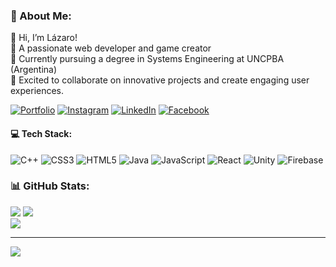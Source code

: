 ### 💫 About Me:
👋 Hi, I’m Lázaro!
<br>💪 A passionate web developer and game creator
<br>🌱 Currently pursuing a degree in Systems Engineering at UNCPBA (Argentina)
<br>👀 Excited to collaborate on innovative projects and create engaging user experiences.

[![Portfolio](https://img.shields.io/badge/Portfolio-%23FF5722.svg?logo=GoogleChrome&logoColor=white)](https://lazarovttac.github.io/) 
[![Instagram](https://img.shields.io/badge/Instagram-%23E4405F.svg?logo=Instagram&logoColor=white)](https://instagram.com/https://www.instagram.com/laverzatti/) [![LinkedIn](https://img.shields.io/badge/LinkedIn-%230077B5.svg?logo=linkedin&logoColor=white)](https://linkedin.com/in/https://www.linkedin.com/in/lazarovttac/) [![Facebook](https://img.shields.io/badge/Facebook-%231877F2.svg?logo=Facebook&logoColor=white)](https://facebook.com/https://www.facebook.com/lazarovttac/) 

#### 💻 Tech Stack:
![C++](https://img.shields.io/badge/c++-%2300599C.svg?style=for-the-badge&logo=c%2B%2B&logoColor=white) ![CSS3](https://img.shields.io/badge/css3-%231572B6.svg?style=for-the-badge&logo=css3&logoColor=white) ![HTML5](https://img.shields.io/badge/html5-%23E34F26.svg?style=for-the-badge&logo=html5&logoColor=white) ![Java](https://img.shields.io/badge/java-%23ED8B00.svg?style=for-the-badge&logo=openjdk&logoColor=white) ![JavaScript](https://img.shields.io/badge/javascript-%23323330.svg?style=for-the-badge&logo=javascript&logoColor=%23F7DF1E) ![React](https://img.shields.io/badge/react-%2320232a.svg?style=for-the-badge&logo=react&logoColor=%2361DAFB) ![Unity](https://img.shields.io/badge/unity-%23000000.svg?style=for-the-badge&logo=unity&logoColor=white) ![Firebase](https://img.shields.io/badge/firebase-%23039BE5.svg?style=for-the-badge&logo=firebase)
### 📊 GitHub Stats:
![](https://github-readme-stats.vercel.app/api?username=lazarovttac&theme=dark&hide_border=true&include_all_commits=true&count_private=true)
![](https://github-readme-streak-stats.herokuapp.com/?user=lazarovttac&theme=dark&hide_border=true)<br/>
![](https://github-readme-stats.vercel.app/api/top-langs/?username=lazarovttac&theme=dark&hide_border=true&include_all_commits=true&count_private=true&layout=compact)

---
[![](https://visitcount.itsvg.in/api?id=lazarovttac&icon=5&color=1)](https://visitcount.itsvg.in)

<!-- Proudly created with GPRM ( https://gprm.itsvg.in ) -->
